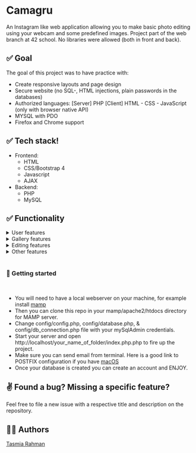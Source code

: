 # Camagru

An Instagram like web application allowing you to make basic photo editing using your webcam and some predefined images. Project part of the web branch at 42 school. No libraries were allowed (both in front and back).

## ✅ Goal

The goal of this project was to have practice with:

 * Create responsive layouts and page design
 * Secure website (no SQL-, HTML injections, plain passwords in the databases)
 * Authorized languages:
    [Server] PHP
    [Client] HTML - CSS - JavaScript (only with browser native API)
 * MYSQL with PDO
 * Firefox and Chrome support

## ✅ Tech stack!

* Frontend:
    * HTML
    * CSS/Bootstrap 4
    * Javascript
    * AJAX
* Backend:
    * PHP
    * MySQL

## ✅ Functionality

<details>
  <summary>User features</summary>
  <br>

  * Register / Login (including activating account and  resetting password through a unique link send by email).
  * User profile page.
  * User data management: modify user data (username, email,  password), delete and create images, set notification  preferences.
</details>

<details>
  <summary>Gallery features</summary>
  <br>

  * All images are public and likeable and comment able by logged in users.
  * Once image is commented or liked the author is notified by email.
</details>

<details>
  <summary>Editing features</summary>
  <br>

  * Create custom images using webcam or images downloaded from computer combined with filters.
</details>

<details>
  <summary>Other features</summary>
  <br>

</details>
<br>

### 🚀 Getting started
<br>

* You will need to have a local webserver on your machine, for example install [mamp](https://bitnami.com/stack/mamp)
* Then you can clone this repo in your mamp/apache2/htdocs directory for MAMP server.
* Change config/config.php, config/database.php, & config/db_connection.php file with your mySqlAdmin credentials.
* Start your server and open http://localhost/your_name_of_folder/index.php.php to fire up the project.
* Make sure you can send email from terminal. Here is a good link to POSTFIX configuration if you have [macOS](https://gist.github.com/loziju/66d3f024e102704ff5222e54a4bfd50e)
* Once your database is created you can create an account and ENJOY.


## ✌ Found a bug? Missing a specific feature?

Feel free to file a new issue with a respective title and description on the repository.

## 🙋‍♀️ Authors

[Tasmia Rahman](https://github.com/tasmiarahmantanjin)

